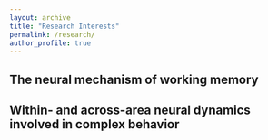 ```yaml
---
layout: archive
title: "Research Interests"
permalink: /research/
author_profile: true
---
```


## The neural mechanism of working memory


## Within- and across-area neural dynamics involved in complex behavior
